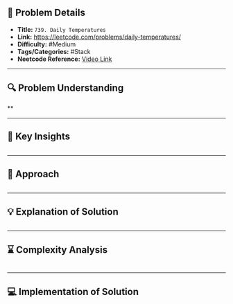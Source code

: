 ## 📝 Problem Details

- **Title:** `739. Daily Temperatures`
- **Link:** https://leetcode.com/problems/daily-temperatures/
- **Difficulty:** #Medium 
- **Tags/Categories:** #Stack 
- **Neetcode Reference:** [Video Link](#)

---

## 🔍 Problem Understanding

**

---

## 🎯 Key Insights

```

```

---

## 🔑 Approach

```

```

---

## 💡 Explanation of Solution

```

```

---

## ⌛ Complexity Analysis

```

```

---
## 💻 Implementation of Solution

```cpp

```